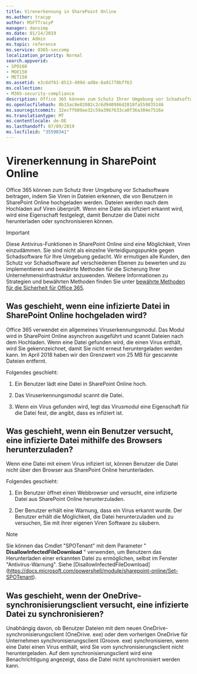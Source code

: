 ```yaml
---
title: Virenerkennung in SharePoint Online
ms.author: tracyp
author: MSFTTracyP
manager: dansimp
ms.date: 01/14/2019
audience: Admin
ms.topic: reference
ms.service: O365-seccomp
localization_priority: Normal
search.appverid:
- SPO160
- MOE150
- MET150
ms.assetid: e3c6df61-8513-499d-ad8e-8a91770bff63
ms.collection:
- M365-security-compliance
description: Office 365 können zum Schutz Ihrer Umgebung vor Schadsoftware beitragen, indem Sie Viren in Dateien erkennen, die von Benutzern in SharePoint Online hochgeladen werden. Dateien werden nach dem Hochladen auf Viren überprüft. Wenn eine Datei als infiziert erkannt wird, wird eine Eigenschaft festgelegt, damit Benutzer die Datei nicht herunterladen oder synchronisieren können.
ms.openlocfilehash: 8b15ac8e82082c2c6d940986d2018fa559835146
ms.sourcegitcommit: 32ecff689ae32c59a39b7633ca0f36a304e7516e
ms.translationtype: MT
ms.contentlocale: de-DE
ms.lasthandoff: 07/09/2019
ms.locfileid: "35598341"
---
```

# <a name="virus-detection-in-sharepoint-online"></a>Virenerkennung in SharePoint Online

Office 365 können zum Schutz Ihrer Umgebung vor Schadsoftware beitragen, indem Sie Viren in Dateien erkennen, die von Benutzern in SharePoint Online hochgeladen werden. Dateien werden nach dem Hochladen auf Viren überprüft. Wenn eine Datei als infiziert erkannt wird, wird eine Eigenschaft festgelegt, damit Benutzer die Datei nicht herunterladen oder synchronisieren können.
  
> [!IMPORTANT]
> Diese Antivirus-Funktionen in SharePoint Online sind eine Möglichkeit, Viren einzudämmen. Sie sind nicht als einzelne Verteidigungspunkte gegen Schadsoftware für Ihre Umgebung gedacht. Wir ermutigen alle Kunden, den Schutz vor Schadsoftware auf verschiedenen Ebenen zu bewerten und zu implementieren und bewährte Methoden für die Sicherung Ihrer Unternehmensinfrastruktur anzuwenden. Weitere Informationen zu Strategien und bewährten Methoden finden Sie unter [bewährte Methoden für die Sicherheit für Office 365](security-best-practices.md). 
  
## <a name="what-happens-when-an-infected-file-is-uploaded-to-sharepoint-online"></a>Was geschieht, wenn eine infizierte Datei in SharePoint Online hochgeladen wird?

Office 365 verwendet ein allgemeines Viruserkennungsmodul. Das Modul wird in SharePoint Online asynchron ausgeführt und scannt Dateien nach dem Hochladen. Wenn eine Datei gefunden wird, die einen Virus enthält, wird Sie gekennzeichnet, damit Sie nicht erneut heruntergeladen werden kann. Im April 2018 haben wir den Grenzwert von 25 MB für gescannte Dateien entfernt.
  
Folgendes geschieht:
  
1. Ein Benutzer lädt eine Datei in SharePoint Online hoch.
    
2. Das Viruserkennungsmodul scannt die Datei.
    
3. Wenn ein Virus gefunden wird, legt das Virusmodul eine Eigenschaft für die Datei fest, die angibt, dass es infiziert ist.
    
## <a name="what-happens-when-a-user-tries-to-download-an-infected-file-by-using-the-browser"></a>Was geschieht, wenn ein Benutzer versucht, eine infizierte Datei mithilfe des Browsers herunterzuladen?

Wenn eine Datei mit einem Virus infiziert ist, können Benutzer die Datei nicht über den Browser aus SharePoint Online herunterladen.
  
Folgendes geschieht:
  
1. Ein Benutzer öffnet einen Webbrowser und versucht, eine infizierte Datei aus SharePoint Online herunterzuladen.
    
2. Der Benutzer erhält eine Warnung, dass ein Virus erkannt wurde. Der Benutzer erhält die Möglichkeit, die Datei herunterzuladen und zu versuchen, Sie mit ihrer eigenen Viren Software zu säubern.

> [!NOTE]
> Sie können das Cmdlet "SPOTenant" mit dem Parameter " **DisallowInfectedFileDownload** " verwenden, um Benutzern das Herunterladen einer erkannten Datei zu ermöglichen, selbst im Fenster "Antivirus-Warnung". Siehe [DisallowInfectedFileDownload] (https://docs.microsoft.com/powershell/module/sharepoint-online/Set-SPOTenant).
    
## <a name="what-happens-when-the-onedrive-sync-client-tries-to-sync-an-infected-file"></a>Was geschieht, wenn der OneDrive-synchronisierungsclient versucht, eine infizierte Datei zu synchronisieren?

Unabhängig davon, ob Benutzer Dateien mit dem neuen OneDrive-synchronisierungsclient (OneDrive. exe) oder dem vorherigen OneDrive für Unternehmen synchronisierungsclient (Groove. exe) synchronisieren, wenn eine Datei einen Virus enthält, wird Sie vom synchronisierungsclient nicht heruntergeladen. Auf dem synchronisierungsclient wird eine Benachrichtigung angezeigt, dass die Datei nicht synchronisiert werden kann.
  

